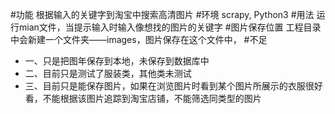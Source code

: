 #功能
根据输入的关键字到淘宝中搜索高清图片
#环境
 scrapy, Python3
#用法
运行mian文件，当提示输入时输入像想找的图片的关键字
#图片保存位置
工程目录中会新建一个文件夹——images，图片保存在这个文件中，
#不足
* 一、只是把图年保存到本地，未保存到数据库中
* 二、目前只是测试了服装类，其他类未测试
* 三、目前只是能保存图片，如果在浏览图片时看到某个图片所展示的衣服很好看，不能根据该图片追踪到淘宝店铺，不能筛选同类型的图片

